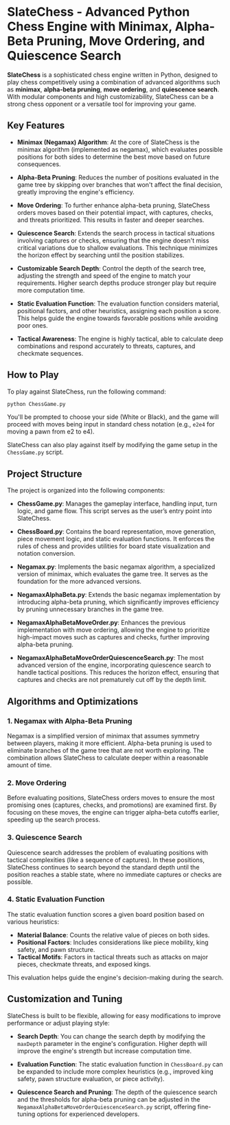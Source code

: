 # SlateChess - Advanced Python Chess Engine with Minimax, Alpha-Beta Pruning, Move Ordering, and Quiescence Search

**SlateChess** is a sophisticated chess engine written in Python, designed to play chess competitively using a combination of advanced algorithms such as **minimax**, **alpha-beta pruning**, **move ordering**, and **quiescence search**. With modular components and high customizability, SlateChess can be a strong chess opponent or a versatile tool for improving your game.

## Key Features

- **Minimax (Negamax) Algorithm**: At the core of SlateChess is the minimax algorithm (implemented as negamax), which evaluates possible positions for both sides to determine the best move based on future consequences.
  
- **Alpha-Beta Pruning**: Reduces the number of positions evaluated in the game tree by skipping over branches that won't affect the final decision, greatly improving the engine's efficiency.

- **Move Ordering**: To further enhance alpha-beta pruning, SlateChess orders moves based on their potential impact, with captures, checks, and threats prioritized. This results in faster and deeper searches.

- **Quiescence Search**: Extends the search process in tactical situations involving captures or checks, ensuring that the engine doesn't miss critical variations due to shallow evaluations. This technique minimizes the horizon effect by searching until the position stabilizes.

- **Customizable Search Depth**: Control the depth of the search tree, adjusting the strength and speed of the engine to match your requirements. Higher search depths produce stronger play but require more computation time.

- **Static Evaluation Function**: The evaluation function considers material, positional factors, and other heuristics, assigning each position a score. This helps guide the engine towards favorable positions while avoiding poor ones.

- **Tactical Awareness**: The engine is highly tactical, able to calculate deep combinations and respond accurately to threats, captures, and checkmate sequences.

## How to Play

To play against SlateChess, run the following command:

```bash
python ChessGame.py
```

You'll be prompted to choose your side (White or Black), and the game will proceed with moves being input in standard chess notation (e.g., `e2e4` for moving a pawn from e2 to e4).

SlateChess can also play against itself by modifying the game setup in the `ChessGame.py` script.

## Project Structure

The project is organized into the following components:

- **ChessGame.py**: Manages the gameplay interface, handling input, turn logic, and game flow. This script serves as the user’s entry point into SlateChess.

- **ChessBoard.py**: Contains the board representation, move generation, piece movement logic, and static evaluation functions. It enforces the rules of chess and provides utilities for board state visualization and notation conversion.

- **Negamax.py**: Implements the basic negamax algorithm, a specialized version of minimax, which evaluates the game tree. It serves as the foundation for the more advanced versions.

- **NegamaxAlphaBeta.py**: Extends the basic negamax implementation by introducing alpha-beta pruning, which significantly improves efficiency by pruning unnecessary branches in the game tree.

- **NegamaxAlphaBetaMoveOrder.py**: Enhances the previous implementation with move ordering, allowing the engine to prioritize high-impact moves such as captures and checks, further improving alpha-beta pruning.

- **NegamaxAlphaBetaMoveOrderQuiescenceSearch.py**: The most advanced version of the engine, incorporating quiescence search to handle tactical positions. This reduces the horizon effect, ensuring that captures and checks are not prematurely cut off by the depth limit.

## Algorithms and Optimizations

### 1. **Negamax with Alpha-Beta Pruning**

Negamax is a simplified version of minimax that assumes symmetry between players, making it more efficient. Alpha-beta pruning is used to eliminate branches of the game tree that are not worth exploring. The combination allows SlateChess to calculate deeper within a reasonable amount of time.

### 2. **Move Ordering**

Before evaluating positions, SlateChess orders moves to ensure the most promising ones (captures, checks, and promotions) are examined first. By focusing on these moves, the engine can trigger alpha-beta cutoffs earlier, speeding up the search process.

### 3. **Quiescence Search**

Quiescence search addresses the problem of evaluating positions with tactical complexities (like a sequence of captures). In these positions, SlateChess continues to search beyond the standard depth until the position reaches a stable state, where no immediate captures or checks are possible.

### 4. **Static Evaluation Function**

The static evaluation function scores a given board position based on various heuristics:

- **Material Balance**: Counts the relative value of pieces on both sides.
- **Positional Factors**: Includes considerations like piece mobility, king safety, and pawn structure.
- **Tactical Motifs**: Factors in tactical threats such as attacks on major pieces, checkmate threats, and exposed kings.

This evaluation helps guide the engine's decision-making during the search.

## Customization and Tuning

SlateChess is built to be flexible, allowing for easy modifications to improve performance or adjust playing style:

- **Search Depth**: You can change the search depth by modifying the `maxDepth` parameter in the engine's configuration. Higher depth will improve the engine's strength but increase computation time.
  
- **Evaluation Function**: The static evaluation function in `ChessBoard.py` can be expanded to include more complex heuristics (e.g., improved king safety, pawn structure evaluation, or piece activity).

- **Quiescence Search and Pruning**: The depth of the quiescence search and the thresholds for alpha-beta pruning can be adjusted in the `NegamaxAlphaBetaMoveOrderQuiescenceSearch.py` script, offering fine-tuning options for experienced developers.
